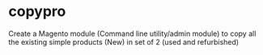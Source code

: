 # copypro
Create a Magento module (Command line utility/admin module) to copy all the existing simple products (New) in set of 2 (used and refurbished)
